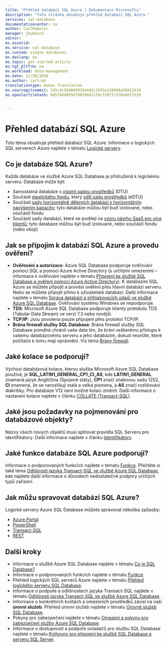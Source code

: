 ```yaml
---
title: "Přehled databází SQL Azure | Dokumentace Microsoftu"
description: "Tato stránka obsahuje přehled databází SQL Azure."
services: sql-database
documentationcenter: na
author: CarlRabeler
manager: jhubbard
editor: 
ms.assetid: 
ms.service: sql-database
ms.custom: single databases
ms.devlang: na
ms.topic: get-started-article
ms.tgt_pltfrm: na
ms.workload: data-management
ms.date: 11/28/2016
ms.author: carlrab
translationtype: Human Translation
ms.sourcegitcommit: 145cdc5b686692b44d2c3593a128689a56812610
ms.openlocfilehash: 6d5f4640556f98f9601139c318ffc578e9df2539


---
```

# <a name="azure-sql-database-overview"></a>Přehled databází SQL Azure
Toto téma obsahuje přehled databází SQL Azure. Informace o logických SQL serverech Azure najdete v tématu [Logické servery](sql-database-server-overview.md).

## <a name="what-is-azure-sql-database"></a>Co je databáze SQL Azure?
Každá databáze ve službě Azure SQL Database je přidružená k logickému serveru. Databáze může být:

- Samostatná databáze s [vlastní sadou prostředků](sql-database-what-is-a-dtu.md#what-are-database-transaction-units-dtus) (DTU)
- Součástí [elastického fondu](sql-database-elastic-pool.md), který [sdílí sadu prostředků](sql-database-what-is-a-dtu.md#what-are-elastic-database-transaction-units-edtus) (eDTU)
- Součástí [sady horizontálně dělených databází s horizontálním navýšením kapacity](sql-database-elastic-scale-introduction.md#horizontal-and-vertical-scaling); tyto databáze můžou být buď izolované, nebo součástí fondu
- Součástí sady databází, které se podílejí na [vzoru návrhu SaaS pro více klientů](sql-database-design-patterns-multi-tenancy-saas-applications.md); tyto databáze můžou být buď izolované, nebo součástí fondu (nebo obojí) 

## <a name="how-do-i-connect-and-authenticate-to-an-azure-sql-database"></a>Jak se připojím k databázi SQL Azure a provedu ověření?

- **Ověřování a autorizace**: Azure SQL Database podporuje ověřování pomocí SQL a pomocí Azure Active Directory (s určitými omezeními – informace k ověřování najdete v tématu [Připojení ke službě SQL Database a ověření pomocí Azure Active Directory](sql-database-aad-authentication.md)). K databázím SQL Azure se můžete připojit a provést ověření přes hlavní databázi serveru. Nebo se můžete připojit přímo k uživatelské databázi. Další informace najdete v tématu [Správa databází a přihlašovacích údajů ve službě Azure SQL Database](sql-database-manage-logins.md). Ověřování systému Windows se nepodporuje. 
- **TDS**: Microsoft Azure SQL Database podporuje klienty protokolu TDS (Tabular Data Stream) ve verzi 7.3 nebo novější.
- **TCP/IP**: Jsou povolena pouze připojení přes protokol TCP/IP.
- **Brána firewall služby SQL Database**: Brána firewall služby SQL Database pomáhá chránit vaše data tím, že brání veškerému přístupu k vašemu databázovému serveru a jeho databázím, dokud neurčíte, které počítače k tomu mají oprávnění. Viz téma [Brány firewall](sql-database-firewall-configure.md).

## <a name="what-collations-are-supported"></a>Jaké kolace se podporují?
Výchozí databázová kolace, kterou služba Microsoft Azure SQL Database používá, je **SQL_LATIN1_GENERAL_CP1_CI_AS**, kde **LATIN1_GENERAL** znamená jazyk Angličtina (Spojené státy), **CP1** značí znakovou sadu 1252, **CI** znamená, že se nerozlišují malá a velká písmena, a **AS** značí rozlišování diakritiky. Pro databáze V12 není možné kolaci změnit. Další informace o nastavení kolace najdete v článku [COLLATE (Transact-SQL)](https://msdn.microsoft.com/library/ms184391.aspx).

## <a name="what-are-the-naming-requirements-for-database-objects"></a>Jaké jsou požadavky na pojmenování pro databázové objekty?

Názvy všech nových objektů musí splňovat pravidla SQL Serveru pro identifikátory. Další informace najdete v článku [Identifikátory](https://msdn.microsoft.com/library/ms175874.aspx).

## <a name="what-features-are-supported-by-azure-sql-databases"></a>Jaké funkce databáze SQL Azure podporují?

Informace o podporovaných funkcích najdete v tématu [Funkce](sql-database-features.md). Přečtěte si také téma [Odlišnosti jazyka Transact-SQL ve službě Azure SQL Database](sql-database-transact-sql-information.md), kde najdete další informace o důvodech nedostatečné podpory určitých typů zařízení.

## <a name="how-do-i-manage-an-azure-sql-database"></a>Jak můžu spravovat databázi SQL Azure?

Logické servery Azure SQL Database můžete spravovat několika způsoby:
- [Azure Portal](sql-database-manage-portal.md)
- [PowerShell](sql-database-manage-powershell.md)
- [Transact-SQL](sql-database-manage-azure-ssms.md)
- [REST](/rest/api/sql/)

## <a name="next-steps"></a>Další kroky

- Informace o službě Azure SQL Database najdete v tématu [Co je SQL Database?](sql-database-technical-overview.md)
- Informace o podporovaných funkcích najdete v tématu [Funkce](sql-database-features.md).
- Přehled logických SQL serverů Azure najdete v tématu [Přehled logického serveru SQL Database](sql-database-server-overview.md).
- Informace o podpoře a odlišnostech jazyka Transact-SQL najdete v tématu [Odlišnosti jazyka Transact-SQL ve službě Azure SQL Database](sql-database-transact-sql-information.md).
- Informace o konkrétních kvótách a omezeních prostředků závisí na vaší **úrovni služeb**. Přehled úrovní služeb najdete v tématu [Úrovně služeb SQL Database](sql-database-service-tiers.md).
- Pokyny pro zabezpečení najdete v tématu [Omezení a pokyny pro zabezpečení služby Azure SQL Database](sql-database-security-guidelines.md).
- Informace o dostupnosti a podpoře ovladačů pro službu SQL Database najdete v tématu [Knihovny pro připojení ke službě SQL Database a serveru SQL Server](sql-database-libraries.md).




<!--HONumber=Dec16_HO2-->


